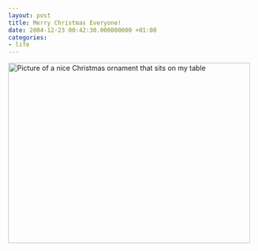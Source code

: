 ```yaml
---
layout: post
title: Merry Christmas Everyone!
date: 2004-12-23 00:42:30.000000000 +01:00
categories:
- life
---
```

<img src="https://content.rusiczki.net/blogpics/merry_xmas_2004.jpg" width="490" height="367" alt="Picture of a nice Christmas ornament that sits on my table" class="image" />
